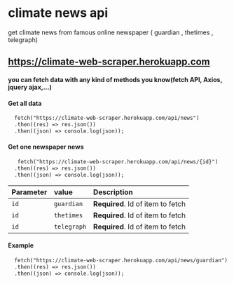 
# climate news api 

get climate news from famous online newspaper 
( guardian , thetimes , telegraph)

## https://climate-web-scraper.herokuapp.com

#### you can fetch data with any kind of methods you know(fetch API, Axios, jquery ajax,...)


#### Get all data

```diff
  fetch("https://climate-web-scraper.herokuapp.com/api/news")
  .then((res) => res.json())
  .then((json) => console.log(json));
```


#### Get one newspaper news

```diff
   fetch("https://climate-web-scraper.herokuapp.com/api/news/{id}")
  .then((res) => res.json())
  .then((json) => console.log(json));
```

| Parameter | value     | Description                       |
| :-------- | :------- | :-------------------------------- |
| `id`      | `guardian` | **Required**. Id of item to fetch |
| `id`      | `thetimes` | **Required**. Id of item to fetch |
| `id`      | `telegraph` | **Required**. Id of item to fetch |


#### Example

```diff
  fetch("https://climate-web-scraper.herokuapp.com/api/news/guardian")
  .then((res) => res.json())
  .then((json) => console.log(json));
```

